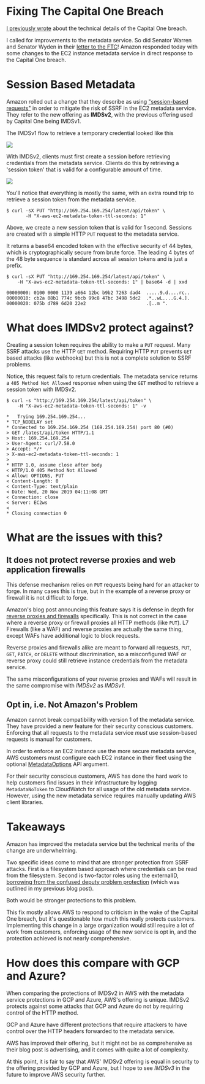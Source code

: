 # Fixing The Capital One Breach

[I previously wrote](https://ejj.io/blog/capital-one) about the technical details of the Capital One breach.

I called for improvements to the metadata service. So did Senator Warren and Senator Wyden in their [letter to the FTC](https://www.wyden.senate.gov/download/102419-wyden-warren-letter-to-ftc-re-amazon-capital-one-hack)! Amazon responded today with some changes to the EC2 instance metadata service in direct response to the Capital One breach.

# Session Based Metadata

Amazon rolled out a change that they describe as using ["session-based requests"](https://docs.aws.amazon.com/AWSEC2/latest/UserGuide/ec2-instance-metadata.html) in order to mitigate the risk of SSRF in the EC2 metadata service. They refer to the new offering as **IMDSv2**, with the previous offering used by Capital One being IMDSv1.

The IMDSv1 flow to retrieve a temporary credential looked like this

<img src="https://i.imgur.com/GiQ4jNj.jpg">

With IMDSv2, clients must first create a session before retrieving credentials from the metadata service. Clients do this by retrieving a 'session token' that is valid for a configurable amount of time.

<img src="https://i.imgur.com/ba8SMZA.jpg">

You'll notice that everything is mostly the same, with an extra round trip to retrieve a session token from the metadata service.

```
$ curl -sX PUT "http://169.254.169.254/latest/api/token" \
       -H "X-aws-ec2-metadata-token-ttl-seconds: 1"
```

Above, we create a new session token that is valid for 1 second. Sessions are created with a simple HTTP `PUT` request to the metadata service.

It returns a base64 encoded token with the effective security of 44 bytes, which is cryptographically secure from brute force. The leading 4 bytes of the 48 byte sequence is standard across all session tokens and is just a prefix.

```
$ curl -sX PUT "http://169.254.169.254/latest/api/token" \
    -H "X-aws-ec2-metadata-token-ttl-seconds: 1" | base64 -d | xxd

00000000: 0100 0000 1139 a664 12bc b9b2 7263 dad4  .....9.d....rc..
00000010: cb2a 08b1 774c 9bcb 99c8 47bc 3498 5dc2  .*..wL....G.4.].
00000020: 075b d789 6d20 22e2                      .[..m ".
```

# What does IMDSv2 protect against?
Creating a session token requires the ability to make a `PUT` request. Many SSRF attacks use the HTTP `GET` method. Requiring HTTP `PUT` prevents `GET` based attacks (like webhooks) but this is not a complete solution to SSRF problems.

Notice, this request fails to return credentials. The metadata service returns a `405 Method Not Allowed` response when using the `GET` method to retrieve a session token with IMDSv2.

```
$ curl -s "http://169.254.169.254/latest/api/token" \
    -H "X-aws-ec2-metadata-token-ttl-seconds: 1" -v

*   Trying 169.254.169.254...
* TCP_NODELAY set
* Connected to 169.254.169.254 (169.254.169.254) port 80 (#0)
> GET /latest/api/token HTTP/1.1
> Host: 169.254.169.254
> User-Agent: curl/7.58.0
> Accept: */*
> X-aws-ec2-metadata-token-ttl-seconds: 1
> 
* HTTP 1.0, assume close after body
< HTTP/1.0 405 Method Not Allowed
< Allow: OPTIONS, PUT
< Content-Length: 0
< Content-Type: text/plain
< Date: Wed, 20 Nov 2019 04:11:08 GMT
< Connection: close
< Server: EC2ws
< 
* Closing connection 0
```

# What are the issues with this?
## It does not protect reverse proxies and web application firewalls
This defense mechanism relies on `PUT` requests being hard for an attacker to forge. In many cases this is true, but in the example of a reverse proxy or firewall it is not difficult to forge.

Amazon's blog post announcing this feature says it is defense in depth for [reverse proxies and firewalls](https://aws.amazon.com/blogs/security/defense-in-depth-open-firewalls-reverse-proxies-ssrf-vulnerabilities-ec2-instance-metadata-service/) specifically. This is not correct in the case where a reverse proxy or firewall proxies all HTTP methods (like `PUT`). L7 Firewalls (like a WAF) and reverse proxies are actually the same thing, except WAFs have additional logic to block requests.

Reverse proxies and firewalls alike are meant to forward all requests, `PUT`, `GET`, `PATCH`, or `DELETE` without discrimination, so a misconfigured WAF or reverse proxy could still retrieve instance credentials from the metadata service.

The same misconfigurations of your reverse proxies and WAFs will result in the same compromise with _IMDSv2_ as _IMDSv1_.

## Opt in, i.e. Not Amazon's Problem
Amazon cannot break compatibility with version 1 of the metadata service. They have provided a new feature for their security conscious customers. Enforcing that all requests to the metadata service _must_ use session-based requests is manual for customers.

In order to enforce an EC2 instance use the more secure metadata service, AWS customers must configure each EC2 instance in their fleet using the optional [MetadataOptions](https://docs.aws.amazon.com/AWSEC2/latest/APIReference/API_InstanceMetadataOptionsRequest.html) API argument.

For their security conscious customers, AWS has done the hard work to help customers find issues in their infrastructure by logging `MetadataNoToken` to CloudWatch for all usage of the old metadata service. However, using the new metadata service requires manually updating AWS client libraries.  

# Takeaways
Amazon has improved the metadata service but the technical merits of the change are underwhelming. 

Two specific ideas come to mind that are stronger protection from SSRF attacks. First is a filesystem based approach where credentials can be read from the filesystem. Second is two-factor roles using the externalID, [borrowing from the confused deputy problem protection](https://aws.amazon.com/blogs/security/how-to-use-external-id-when-granting-access-to-your-aws-resources/) (which was outlined in my previous blog post).

Both would be stronger protections to this problem.

This fix mostly allows AWS to respond to criticism in the wake of the Capital One breach, but it's questionable how much this really protects customers. Implementing this change in a large organization would still require a lot of work from customers, enforcing usage of the new service is opt in, and the protection achieved is not nearly comprehensive.

# How does this compare with GCP and Azure?
When comparing the protections of IMDSv2 in AWS with the metadata service protections in GCP and Azure, AWS's offering is unique. IMDSv2 protects against some attacks that GCP and Azure do not by requiring control of the HTTP method. 

GCP and Azure have different protections that require attackers to have control over the HTTP headers forwarded to the metadata service.

AWS has improved their offering, but it might not be as comprehensive as their blog post is advertising, and it comes with quite a lot of complexity.

At this point, it is fair to say that AWS' IMDSv2 offering is equal in security to the offering provided by GCP and Azure, but I hope to see _IMDSv3_ in the future to improve AWS security further.